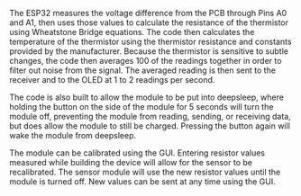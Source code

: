 The ESP32 measures the voltage difference from the PCB through Pins A0 and A1, then uses those values to calculate the resistance of the thermistor using Wheatstone Bridge equations. The code then calculates the temperature of the thermistor using the thermistor resistance and constants provided by the manufacturer. Because the thermistor is sensitive to subtle changes, the code then averages 100 of the readings together in order to filter out noise from the signal. The averaged reading is then sent to the receiver and to the OLED at 1 to 2 readings per second.

The code is also built to allow the module to be put into deepsleep, where holding the button on the side of the module for 5 seconds will turn the module off, preventing the module from reading, sending, or receiving data, but does allow the module to still be charged. Pressing the button again will wake the module from deepsleep.

The module can be calibrated using the GUI. Entering resistor values measured while building the device will allow for the sensor to be recalibrated. The sensor module will use the new resistor values until the module is turned off. New values can be sent at any time using the GUI.
